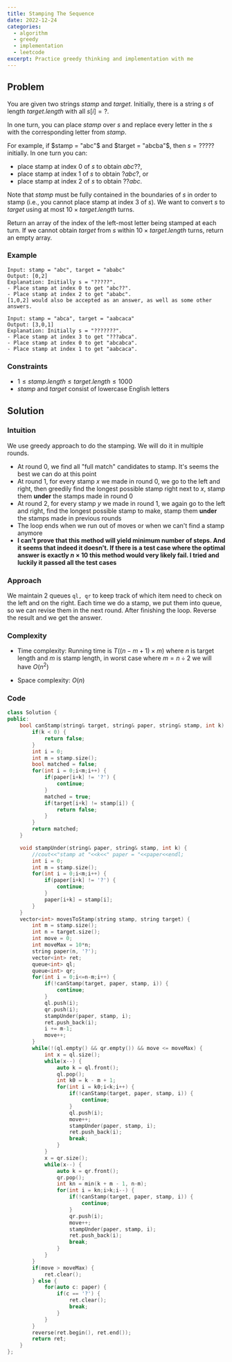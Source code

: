 ```yaml
---
title: Stamping The Sequence
date: 2022-12-24
categories:
  - algorithm
  - greedy
  - implementation
  - leetcode
excerpt: Practice greedy thinking and implementation with me
---
```


## Problem

You are given two strings $stamp$ and $target$. Initially, there is a string $s$ of length $target.length$ with all $s[i] = ?$.

In one turn, you can place $stamp$ over $s$ and replace every letter in the $s$ with the corresponding letter from $stamp$.

For example, if $stamp = "abc"$ and $target = "abcba"$, then $s = ?????$ initially. In one turn you can:

- place stamp at index $0$ of $s$ to obtain $abc??$,
- place stamp at index $1$ of $s$ to obtain $?abc?$, or
- place stamp at index $2$ of $s$ to obtain $??abc$.

Note that $stamp$ must be fully contained in the boundaries of $s$ in order to stamp (i.e., you cannot place stamp at index $3$ of $s$).
We want to convert $s$ to $target$ using at most $10 \times target.length$ turns.

Return an array of the index of the left-most letter being stamped at each turn. If we cannot obtain $target$ from $s$ within $10 \times target.length$ turns, return an empty array.

### Example

```
Input: stamp = "abc", target = "ababc"
Output: [0,2]
Explanation: Initially s = "?????".
- Place stamp at index 0 to get "abc??".
- Place stamp at index 2 to get "ababc".
[1,0,2] would also be accepted as an answer, as well as some other answers.
```

```
Input: stamp = "abca", target = "aabcaca"
Output: [3,0,1]
Explanation: Initially s = "???????".
- Place stamp at index 3 to get "???abca".
- Place stamp at index 0 to get "abcabca".
- Place stamp at index 1 to get "aabcaca".
```

### Constraints

- $1 \leq stamp.length \leq target.length \leq 1000$
- $stamp$ and $target$ consist of lowercase English letters

## Solution

### Intuition

We use greedy approach to do the stamping. We will do it in multiple rounds.

- At round 0, we find all "full match" candidates to stamp. It's seems the best we can do at this point
- At round 1, for every stamp $x$ we made in round 0, we go to the left and right, then greedily find the longest possible stamp right next to $x$, stamp them **under** the stamps made in round 0
- At round 2, for every stamp $y$ we made in round 1, we again go to the left and right, find the longest possible stamp to make, stamp them **under** the stamps made in previous rounds
- The loop ends when we run out of moves or when we can't find a stamp anymore
- **I can't prove that this method will yield minimum number of steps. And it seems that indeed it doesn't. If there is a test case where the optimal answer is exactly $n \times 10$ this method would very likely fail. I tried and luckily it passed all the test cases**

### Approach

We maintain 2 queues `ql, qr` to keep track of which item need to check on the left and on the right.
Each time we do a stamp, we put them into queue, so we can revise them in the next round.
After finishing the loop. Reverse the result and we get the answer.

### Complexity

- Time complexity:
  Running time is $T((n-m+1) \times m)$ where $n$ is target length and $m$ is stamp length, in worst case where $m = n \div 2$ we will have $O(n^2)$

- Space complexity:
  $O(n)$

### Code

```cpp
class Solution {
public:
    bool canStamp(string& target, string& paper, string& stamp, int k) {
        if(k < 0) {
            return false;
        }
        int i = 0;
        int m = stamp.size();
        bool matched = false;
        for(int i = 0;i<m;i++) {
            if(paper[i+k] != '?') {
                continue;
            }
            matched = true;
            if(target[i+k] != stamp[i]) {
                return false;
            }
        }
        return matched;
    }

    void stampUnder(string& paper, string& stamp, int k) {
        //cout<<"stamp at "<<k<<" paper = "<<paper<<endl;
        int i = 0;
        int m = stamp.size();
        for(int i = 0;i<m;i++) {
            if(paper[i+k] != '?') {
                continue;
            }
            paper[i+k] = stamp[i];
        }
    }
    vector<int> movesToStamp(string stamp, string target) {
        int m = stamp.size();
        int n = target.size();
        int move = 0;
        int moveMax = 10*n;
        string paper(n, '?');
        vector<int> ret;
        queue<int> ql;
        queue<int> qr;
        for(int i = 0;i<=n-m;i++) {
            if(!canStamp(target, paper, stamp, i)) {
                continue;
            }
            ql.push(i);
            qr.push(i);
            stampUnder(paper, stamp, i);
            ret.push_back(i);
            i += m-1;
            move++;
        }
        while(!(ql.empty() && qr.empty()) && move <= moveMax) {
            int x = ql.size();
            while(x--) {
                auto k = ql.front();
                ql.pop();
                int k0 = k - m + 1;
                for(int i = k0;i<k;i++) {
                    if(!canStamp(target, paper, stamp, i)) {
                        continue;
                    }
                    ql.push(i);
                    move++;
                    stampUnder(paper, stamp, i);
                    ret.push_back(i);
                    break;
                }
            }
            x = qr.size();
            while(x--) {
                auto k = qr.front();
                qr.pop();
                int kn = min(k + m - 1, n-m);
                for(int i = kn;i>k;i--) {
                    if(!canStamp(target, paper, stamp, i)) {
                        continue;
                    }
                    qr.push(i);
                    move++;
                    stampUnder(paper, stamp, i);
                    ret.push_back(i);
                    break;
                }
            }
        }
        if(move > moveMax) {
            ret.clear();
        } else {
            for(auto c: paper) {
                if(c == '?') {
                    ret.clear();
                    break;
                }
            }
        }
        reverse(ret.begin(), ret.end());
        return ret;
    }
};
```
